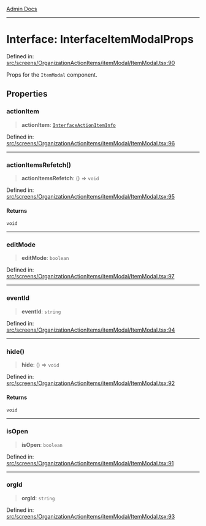 [Admin Docs](/)

***

# Interface: InterfaceItemModalProps

Defined in: [src/screens/OrganizationActionItems/itemModal/ItemModal.tsx:90](https://github.com/PalisadoesFoundation/talawa-admin/blob/main/src/screens/OrganizationActionItems/itemModal/ItemModal.tsx#L90)

Props for the `ItemModal` component.

## Properties

### actionItem

> **actionItem**: [`InterfaceActionItemInfo`](../../../../../utils/interfaces/interfaces/InterfaceActionItemInfo.md)

Defined in: [src/screens/OrganizationActionItems/itemModal/ItemModal.tsx:96](https://github.com/PalisadoesFoundation/talawa-admin/blob/main/src/screens/OrganizationActionItems/itemModal/ItemModal.tsx#L96)

***

### actionItemsRefetch()

> **actionItemsRefetch**: () => `void`

Defined in: [src/screens/OrganizationActionItems/itemModal/ItemModal.tsx:95](https://github.com/PalisadoesFoundation/talawa-admin/blob/main/src/screens/OrganizationActionItems/itemModal/ItemModal.tsx#L95)

#### Returns

`void`

***

### editMode

> **editMode**: `boolean`

Defined in: [src/screens/OrganizationActionItems/itemModal/ItemModal.tsx:97](https://github.com/PalisadoesFoundation/talawa-admin/blob/main/src/screens/OrganizationActionItems/itemModal/ItemModal.tsx#L97)

***

### eventId

> **eventId**: `string`

Defined in: [src/screens/OrganizationActionItems/itemModal/ItemModal.tsx:94](https://github.com/PalisadoesFoundation/talawa-admin/blob/main/src/screens/OrganizationActionItems/itemModal/ItemModal.tsx#L94)

***

### hide()

> **hide**: () => `void`

Defined in: [src/screens/OrganizationActionItems/itemModal/ItemModal.tsx:92](https://github.com/PalisadoesFoundation/talawa-admin/blob/main/src/screens/OrganizationActionItems/itemModal/ItemModal.tsx#L92)

#### Returns

`void`

***

### isOpen

> **isOpen**: `boolean`

Defined in: [src/screens/OrganizationActionItems/itemModal/ItemModal.tsx:91](https://github.com/PalisadoesFoundation/talawa-admin/blob/main/src/screens/OrganizationActionItems/itemModal/ItemModal.tsx#L91)

***

### orgId

> **orgId**: `string`

Defined in: [src/screens/OrganizationActionItems/itemModal/ItemModal.tsx:93](https://github.com/PalisadoesFoundation/talawa-admin/blob/main/src/screens/OrganizationActionItems/itemModal/ItemModal.tsx#L93)
